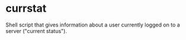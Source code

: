 currstat
========

Shell script that gives information about a user currently logged on to a server ("current status").
